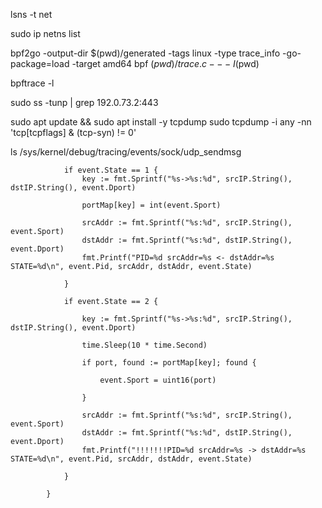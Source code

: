 lsns -t net


sudo ip netns list


bpf2go -output-dir $(pwd)/generated -tags linux -type trace_info -go-package=load -target amd64 bpf $(pwd)/trace.c -- -I$(pwd)

bpftrace -l

sudo ss -tunp | grep 192.0.73.2:443


sudo apt update && sudo apt install -y tcpdump
sudo tcpdump -i any -nn 'tcp[tcpflags] & (tcp-syn) != 0'

ls /sys/kernel/debug/tracing/events/sock/udp_sendmsg


				if event.State == 1 {
					key := fmt.Sprintf("%s->%s:%d", srcIP.String(), dstIP.String(), event.Dport)

					portMap[key] = int(event.Sport)

					srcAddr := fmt.Sprintf("%s:%d", srcIP.String(), event.Sport)
					dstAddr := fmt.Sprintf("%s:%d", dstIP.String(), event.Dport)
					fmt.Printf("PID=%d srcAddr=%s <- dstAddr=%s  STATE=%d\n", event.Pid, srcAddr, dstAddr, event.State)

				}

				if event.State == 2 {

					key := fmt.Sprintf("%s->%s:%d", srcIP.String(), dstIP.String(), event.Dport)

					time.Sleep(10 * time.Second)

					if port, found := portMap[key]; found {

						event.Sport = uint16(port)

					}

					srcAddr := fmt.Sprintf("%s:%d", srcIP.String(), event.Sport)
					dstAddr := fmt.Sprintf("%s:%d", dstIP.String(), event.Dport)
					fmt.Printf("!!!!!!!PID=%d srcAddr=%s -> dstAddr=%s  STATE=%d\n", event.Pid, srcAddr, dstAddr, event.State)

				}

			}







